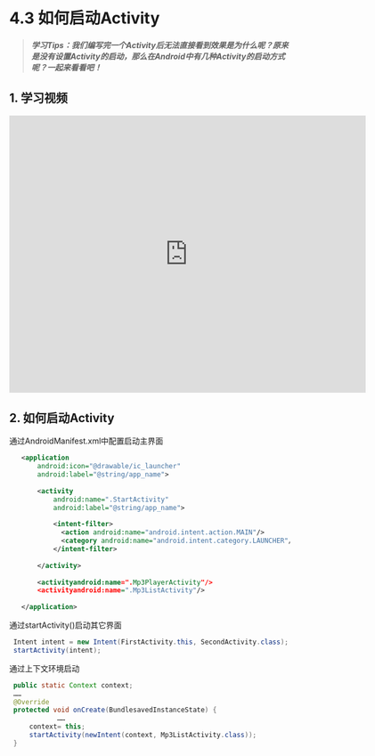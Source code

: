 # 4.3 如何启动Activity

>##### 学习Tips：我们编写完一个Activity后无法直接看到效果是为什么呢？原来是没有设置Activity的启动，那么在Android中有几种Activity的启动方式呢？一起来看看吧！

## 1. 学习视频

<iframe frameborder="0" width="640" height="498" src="https://v.qq.com/iframe/player.html?vid=r0300izulam&tiny=0&auto=0" allowfullscreen></iframe>

## 2. 如何启动Activity

通过AndroidManifest.xml中配置启动主界面


 ```xml
    <application
        android:icon="@drawable/ic_launcher"
        android:label="@string/app_name">
        
        <activity
            android:name=".StartActivity"
            android:label="@string/app_name">
            
            <intent-filter>
              <action android:name="android.intent.action.MAIN"/>
              <category android:name="android.intent.category.LAUNCHER"/>
            </intent-filter>
            
        </activity>
        
        <activityandroid:name=".Mp3PlayerActivity"/>
        <activityandroid:name=".Mp3ListActivity"/>
        
    </application>
 ```
 
通过startActivity()启动其它界面
  
 ```Java
  Intent intent = new Intent(FirstActivity.this, SecondActivity.class);
  startActivity(intent);
 ```
 
 通过上下文环境启动
 
 ```Java
  public static Context context;
  ……
  @Override
  protected void onCreate(BundlesavedInstanceState) {
             ……
      context= this;
      startActivity(newIntent(context, Mp3ListActivity.class));
  }
 ```
